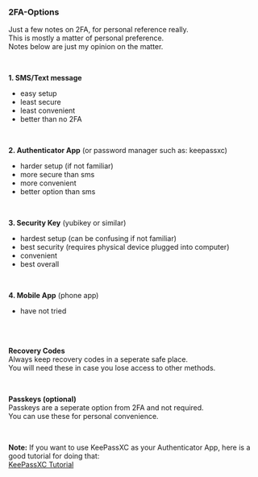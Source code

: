 ### 2FA-Options  
Just a few notes on 2FA, for personal reference really.  
This is mostly a matter of personal preference.  
Notes below are just my opinion on the matter.

<br>

**1. SMS/Text message**  
   - easy setup
   - least secure
   - least convenient
   - better than no 2FA
     
<br>  

**2. Authenticator App** (or password manager such as: keepassxc)  
   - harder setup (if not familiar)  
   - more secure than sms
   - more convenient 
   - better option than sms  

  <br>  

**3. Security Key** (yubikey or similar)  
   - hardest setup (can be confusing if not familiar)  
   - best security (requires physical device plugged into computer)
   - convenient    
   - best overall  

  <br>  
  

**4. Mobile App** (phone app)  
   - have not tried

  <br>  
  <br>

**Recovery Codes**  
    Always keep recovery codes in a seperate safe place.  
    You will need these in case you lose access to other methods.

<br>  

**Passkeys (optional)**  
    Passkeys are a seperate option from 2FA and not required.    
    You can use these for personal convenience.  

<br>

**Note:** If you want to use KeePassXC as your Authenticator App, here is a good tutorial for doing that:  
[KeePassXC Tutorial](https://www.linux.org/threads/in-depth-tutorial-how-to-set-up-2fa-totp-with-keepassxc-aegis-and-authy.36577/)
    
